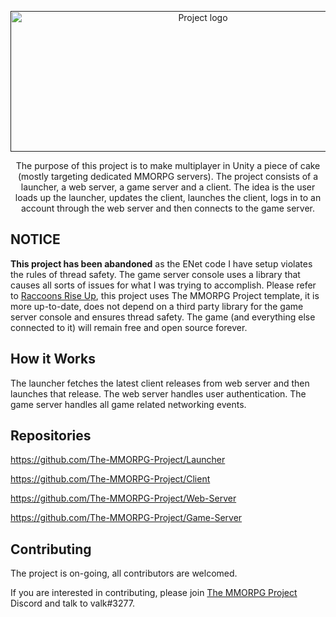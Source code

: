 <p align="center">
  <a href="" rel="noopener">
 <img width=600 height=225 src="https://i.imgur.com/FsnlF8g.png" alt="Project logo"></a>
</p>

<p align="center">The purpose of this project is to make multiplayer in Unity a piece of cake (mostly targeting dedicated MMORPG servers). The project consists of a launcher, a web server, a game server and a client. The idea is the user loads up the launcher, updates the client, launches the client, logs in to an account through the web server and then connects to the game server.</p>

## NOTICE
**This project has been abandoned** as the ENet code I have setup violates the rules of thread safety. The game server console uses a library that causes all sorts of issues for what I was trying to accomplish. Please refer to [Raccoons Rise Up](https://github.com/Raccoons-Rise-Up), this project uses The MMORPG Project template, it is more up-to-date, does not depend on a third party library for the game server console and ensures thread safety. The game (and everything else connected to it) will remain free and open source forever.

## How it Works
The launcher fetches the latest client releases from web server and then launches that release. The web server handles user authentication. The game server handles all game related networking events.

## Repositories
https://github.com/The-MMORPG-Project/Launcher

https://github.com/The-MMORPG-Project/Client

https://github.com/The-MMORPG-Project/Web-Server

https://github.com/The-MMORPG-Project/Game-Server

## Contributing

The project is on-going, all contributors are welcomed.

If you are interested in contributing, please join [The MMORPG Project](https://discord.gg/W4Nk9gt) Discord and talk to valk#3277.
